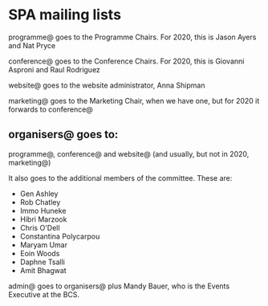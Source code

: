 # SPA mailing lists

programme@ goes to the Programme Chairs. For 2020, this is Jason Ayers and Nat Pryce

conference@ goes to the Conference Chairs. For 2020, this is Giovanni Asproni and Raul Rodriguez

website@ goes to the website administrator, Anna Shipman

marketing@ goes to the Marketing Chair, when we have one, but for 2020 it forwards to conference@

## organisers@ goes to:

programme@, conference@ and website@ (and usually, but not in 2020, marketing@)

It also goes to the additional members of the committee. These are:

- Gen Ashley
- Rob Chatley
- Immo Huneke
- Hibri Marzook
- Chris O'Dell
- Constantina Polycarpou
- Maryam Umar
- Eoin Woods
- Daphne Tsalli
- Amit Bhagwat

admin@ goes to organisers@ plus Mandy Bauer, who is the Events Executive at the BCS.
